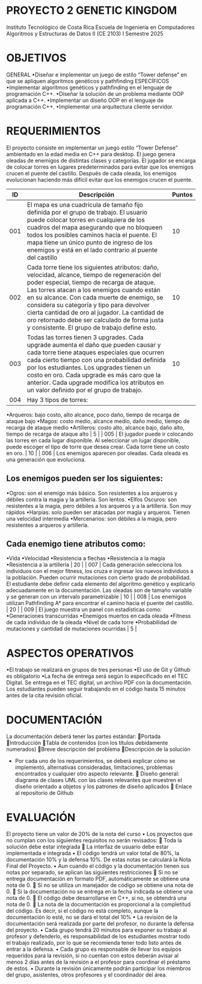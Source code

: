 # PROYECTO 2 GENETIC KINGDOM
Instituto Tecnológico de Costa Rica
Escuela de Ingeniería en Computadores
Algoritmos y Estructuras de Datos II (CE 2103)
I Semestre 2025
# OBJETIVOS
GENERAL
•Diseñar e implementar un juego de estilo “Tower defense” en que se apliquen algoritmos genéticos y pathfinding
ESPECÍFICOS
•Implementar algoritmos genéticos y pathfinding en el lenguaje de programación C++.
•Diseñar la solución de un problema mediante OOP aplicada a C++.
•Implementar un diseño OOP en el lenguaje de programación C++.
•Implementar una arquitectura cliente servidor.

# REQUERIMIENTOS
El proyecto consiste en implementar un juego estilo “Tower Defense” ambientado en la edad media en C++ para desktop. El juego genera oleadas de enemigos de distintas clases y categorías. El jugador se encarga de colocar torres en lugares predeterminados para evitar que los enemigos crucen el puente del castillo. Después de cada oleada, los enemigos evolucionan haciendo más difícil evitar que los enemigos crucen el puente. 


| ID | Descripción | Puntos |
|-----------|-----------|-----------|
| 001   | El mapa es una cuadrícula de tamaño fijo definida por el grupo de trabajo. El usuario puede colocar torres en cualquiera de los cuadros del mapa asegurando que no bloqueen todos los posibles caminos hacia el puente. El mapa tiene un único punto de ingreso de los enemigos y está en el lado contrario al puente del castillo     | 10    |
| 002    | Cada torre tiene los siguientes atributos: daño, velocidad, alcance, tiempo de regeneración del poder especial, tiempo de recarga de ataque. Las torres atacan a los enemigos cuando están en su alcance. Con cada muerte de enemigo, se considera su categoría y tipo para devolver cierta cantidad de oro al jugador. La cantidad de oro retornado debe ser calculado de forma justa y consistente. El grupo de trabajo define esto.   | 10    |
| 003    | Todas las torres tienen 3 upgrades. Cada upgrade aumenta el daño que pueden causar y cada torre tiene ataques especiales que ocurren cada cierto tiempo con una probabilidad definida por los estudiantes. Los upgrades tienen un costo en oro. Cada upgrade es más caro que la anterior. Cada upgrade modifica los atributos en un valor definido por el grupo de trabajo.    | 10    |
| 004   | Hay 3 tipos de torres:
•Arqueros: bajo costo, alto alcance, poco daño, tiempo de recarga de ataque bajo
•Magos: costo medio, alcance medio, daño medio, tiempo de recarga de ataque medio
•Artilleros: costo alto, alcance bajo, daño alto, tiempo de recarga de ataque alto     | 5     |
| 005    | El jugador puede ir colocando las torres en cada lugar disponible. Al seleccionar un lugar disponible, puede escoger el tipo de torre que desea crear. Cada torre tiene un costo en oro.    | 10    |
| 006    | Los enemigos aparecen por oleadas. Cada oleada es una generación que evoluciona. 
## Los enemigos pueden ser los siguientes:
•Ogros: son el enemigo más básico. Son resistentes a los arqueros y débiles contra la magia y la artillería. Son lentos.
•Elfos Oscuros: son resistentes a la magia, pero débiles a los arqueros y a la artillería. Son muy rápidos
•Harpías: solo pueden ser atacadas por magia y arqueros. Tienen una velocidad intermedia
•Mercenarios: son débiles a la magia, pero resistentes a arqueros y artillería.
## Cada enemigo tiene atributos como:
•Vida
•Velocidad
•Resistencia a flechas
•Resistencia a la magia
•Resistencia a la artillería    | 20    |
| 007    | Cada generación selecciona los individuos con el mejor fitness, los cruza e ingresar los nuevos individuos a la población. Pueden ocurrir mutaciones con cierto grado de probabilidad. El estudiante debe definir cada elemento del algoritmo genético y explicarlo adecuadamente en la documentación. Las oleadas son de tamaño variable y se generan con un intervalo parametrizable    | 10    |
| 008    | Los enemigos utilizan Pathfinding A* para encontrar el camino hacia el puente del castillo.    | 20    |
| 009    | El juego muestra un panel con estadísticas como:
•Generaciones transcurridas
•Enemigos muertos en cada oleada
•Fitness de cada individuo de la oleada
•Nivel de cada torre
•Probabilidad de mutaciones y cantidad de mutaciones ocurridas    | 5     |

# ASPECTOS OPERATIVOS
•El trabajo se realizará en grupos de tres personas
•El uso de Git y Github es obligatorio
•La fecha de entrega será según lo especificado en el TEC Digital. Se entrega en el TEC digital, un archivo PDF con la documentación. Los estudiantes pueden seguir trabajando en el código hasta 15 minutos antes de la cita revisión oficial.
# DOCUMENTACIÓN
La documentación deberá tener las partes estándar:
Portada
Introducción
Tabla de contenidos (con los títulos debidamente numerados)
Breve descripción del problema
Descripción de la solución
  - Por cada uno de los requerimientos, se deberá explicar cómo se implementó, alternativas consideradas, limitaciones, problemas encontrados y cualquier otro 
    aspecto relevante.
 Diseño general: diagrama de clases UML con las clases relevantes que muestren el diseño orientado a objetos y los patrones de diseño aplicados
 Enlace al repositorio de Github

# EVALUACIÓN
El proyecto tiene un valor de 20% de la nota del curso
• Los proyectos que no cumplan con los siguientes requisitos no serán revisados:
   Toda la solución debe estar integrada
   La interfaz de usuario debe estar implementada e integrada
• El código tendrá un valor total de 80%, la documentación 10% y la defensa 10%. De estas notas se calculará la Nota Final del Proyecto.
• Aun cuando el código y la documentación tienen sus notas por separado, se aplican las siguientes restricciones
   Si no se entrega documentación en formato PDF, automáticamente se obtiene una nota de 0.
   Si no se utiliza un manejador de código se obtiene una nota de 0.
   Si la documentación no se entrega en la fecha indicada se obtiene una nota de 0.
   El código debe desarrollarse en C++, si no, se obtendrá una nota de 0.
   La nota de la documentación es proporcional a la completitud del código. Es decir, si el código no está completo, aunque la documentación lo esté, no se dará 
    el total del 10%
• La revisión de la documentación será realizada por parte del profesor, no durante la defensa del proyecto.
• Cada grupo tendrá 20 minutos para exponer su trabajo al profesor y defenderlo, es responsabilidad de los estudiantes mostrar todo el trabajo realizado, por lo que se recomienda tener todo listo antes de entrar a la defensa.
• Cada grupo es responsable de llevar los equipos requeridos para la revisión, si no cuentan con estos deberán avisar al menos 2 días antes de la revisión a el profesor para coordinar el préstamo de estos.
• Durante la revisión únicamente podrán participar los miembros del grupo, asistentes, otros profesores y el coordinador del área.


